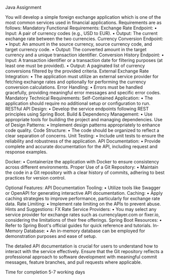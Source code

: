 Java Assignment

You will develop a simple foreign exchange application which is one of the most
common services used in financial applications. Requirements are as follows:
Mandatory Functional Requirements:
Exchange Rate Endpoint:
• Input: A pair of currency codes (e.g., USD to EUR).
• Output: The current exchange rate between the two currencies.
Currency Conversion Endpoint:
• Input: An amount in the source currency, source currency code, and target
currency code.
• Output: The converted amount in the target currency and a unique transaction
identifier.
Conversion History Endpoint:
• Input: A transaction identifier or a transaction date for filtering purposes (at
least one must be provided).
• Output: A paginated list of currency conversions filtered by the provided
criteria.
External Exchange Rate Integration:
• The application must utilize an external service provider for fetching exchange
rates and optionally for performing the currency conversion calculations.
Error Handling:
• Errors must be handled gracefully, providing meaningful error messages and
specific error codes.
Mandatory Technical Requirements:
Self-Contained Application:
• The application should require no additional setup or configuration to run.
RESTful API Design:
• Develop the service endpoints following REST principles using Spring Boot.
Build & Dependency Management:
• Use appropriate tools for building the project and managing dependencies.
Use of Design Patterns:
• Implement design patterns appropriately to enhance code quality.
Code Structure:
• The code should be organized to reflect a clear separation of concerns.
Unit Testing:
• Include unit tests to ensure the reliability and robustness of the application.
API Documentation:
• Provide complete and accurate documentation for the API, including request
and response examples.

Docker:
• Containerize the application with Docker to ensure consistency across different
environments.
Proper Use of a Git Repository:
• Maintain the code in a Git repository with a clear history of commits, adhering
to best practices for version control.

Optional Features:
API Documentation Tooling:
• Utilize tools like Swagger or OpenAPI for generating interactive API
documentation.
Caching:
• Apply caching strategies to improve performance, particularly for exchange rate
data.
Rate Limiting:
• Implement rate limiting on the APIs to prevent abuse.
Hints and Suggestions:
FX Rate Service Providers:
• You may select any service provider for exchange rates such as
currencylayer.com or fixer.io, considering the limitations of their free offerings.
Spring Boot Resources:
• Refer to Spring Boot's official guides for quick reference and tutorials.
In-Memory Database:
• An in-memory database can be employed for demonstration purposes and ease
of setup.

The detailed API documentation is crucial for users to understand how to interact with
the service effectively. Ensure that the Git repository reflects a professional approach to
software development with meaningful commit messages, feature branches, and pull
requests where applicable.

Time for completion 5-7 working days
